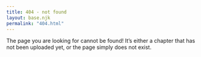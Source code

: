 ```yaml
---
title: 404 - not found
layout: base.njk
permalink: "404.html"
---
```


The page you are looking for cannot be found! It’s either a chapter that has not been uploaded yet, or the page simply does not exist.